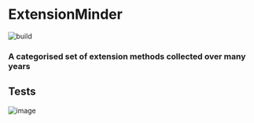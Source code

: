 #  ExtensionMinder

![build](https://github.com/chrismckelt/extensionminder/actions/workflows/build.yml/badge.svg)

### A categorised set of extension methods collected over many years

## Tests

![image](https://user-images.githubusercontent.com/662868/39669214-ed8e3f6a-5117-11e8-8e9a-52f7f8c630af.png)
